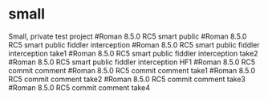 # small
Small, private test project
#Roman 8.5.0 RC5 smart public
#Roman 8.5.0 RC5 smart public fiddler interception
#Roman 8.5.0 RC5 smart public fiddler interception take1
#Roman 8.5.0 RC5 smart public fiddler interception take2
#Roman 8.5.0 RC5 smart public fiddler interception HF1
#Roman 8.5.0 RC5 commit comment
#Roman 8.5.0 RC5 commit comment take1
#Roman 8.5.0 RC5 commit comment take2
#Roman 8.5.0 RC5 commit comment take3
#Roman 8.5.0 RC5 commit comment take4
